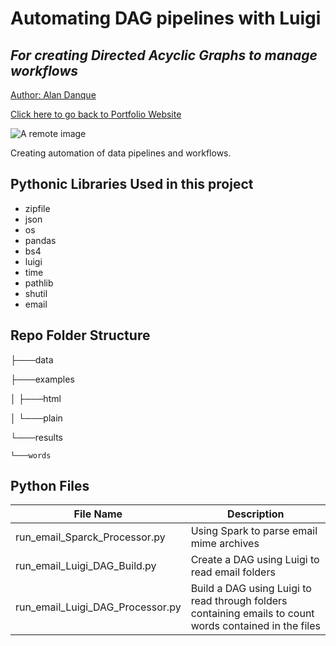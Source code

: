 # Automating DAG pipelines with Luigi

## _For creating Directed Acyclic Graphs to manage workflows_

<a href="https://www.linkedin.com/in/alandanque"> Author: Alan Danque </a>

<a href="https://adanque.github.io/">Click here to go back to Portfolio Website </a>

![A remote image](https://adanque.github.io/assets/img/MachineLearning.jpg)

Creating automation of data pipelines and workflows.

## Pythonic Libraries Used in this project
- zipfile
- json
- os
- pandas
- bs4
- luigi
- time
- pathlib
- shutil
- email

## Repo Folder Structure

├───data

├───examples

│   ├───html

│   └───plain

└───results

    └───words

## Python Files 

| File Name  | Description |
| ------ | ------ |
| run_email_Sparck_Processor.py | Using Spark to parse email mime archives  |
| run_email_Luigi_DAG_Build.py | Create a DAG using Luigi to read email folders  |
| run_email_Luigi_DAG_Processor.py | Build a DAG using Luigi to read through folders containing emails to count words contained in the files|

